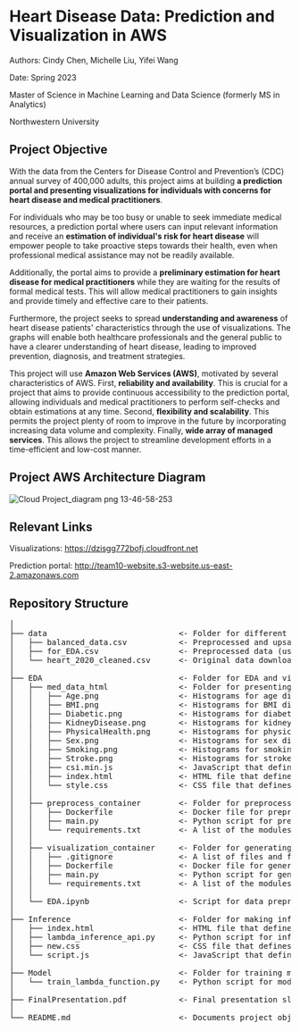 # Heart Disease Data: Prediction and Visualization in AWS
Authors: Cindy Chen, Michelle Liu, Yifei Wang

Date: Spring 2023

Master of Science in Machine Learning and Data Science (formerly MS in Analytics)

Northwestern University

## Project Objective
With the data from the Centers for Disease Control and Prevention’s (CDC) annual survey of 400,000 adults, this project aims at building __a prediction portal and presenting visualizations for individuals with concerns for heart disease and medical practitioners__.

For individuals who may be too busy or unable to seek immediate medical resources, a prediction portal where users can input relevant information and receive an __estimation of individual's risk for heart disease__ will empower people to take proactive steps towards their health, even when professional medical assistance may not be readily available.

Additionally, the portal aims to provide a __preliminary estimation for heart disease for medical practitioners__ while they are waiting for the results of formal medical tests. This will allow medical practitioners to gain insights and provide timely and effective care to their patients.

Furthermore, the project seeks to spread __understanding and awareness__ of heart disease patients' characteristics through the use of visualizations. The graphs will enable both healthcare professionals and the general public to have a clearer understanding of heart disease, leading to improved prevention, diagnosis, and treatment strategies.

This project will use __Amazon Web Services (AWS)__, motivated by several characteristics of AWS. First, __reliability and availability__. This is crucial for a project that aims to provide continuous accessibility to the prediction portal, allowing individuals and medical practitioners to perform self-checks and obtain estimations at any time. Second, __flexibility and scalability__. This permits the project plenty of room to improve in the future by incorporating increasing data volume and complexity. Finally, __wide array of managed services__. This allows the project to streamline development efforts in a time-efficient and low-cost manner.

## Project AWS Architecture Diagram
![Cloud Project_diagram png 13-46-58-253](https://github.com/MSIA/423-project-group10/assets/78248018/56dafa1f-4de8-4a57-a2ce-11ec711b2ebc)

## Relevant Links
Visualizations: https://dzisgg772bofj.cloudfront.net

Prediction portal: http://team10-website.s3-website.us-east-2.amazonaws.com

## Repository Structure
<pre>
│  
├── data                            <- Folder for different versions of data used in this project
│   ├── balanced_data.csv           <- Preprocessed and upsampled data (used for model experiment and training)
│   ├── for_EDA.csv                 <- Preprocessed data (used for visualization generation)
│   └── heart_2020_cleaned.csv      <- Original data downloaded from Kaggle
│
├── EDA                             <- Folder for EDA and visualization
│   ├── med_data_html               <- Folder for presenting visualizations via AWS CloudFront
│   │   ├── Age.png                 <- Histograms for age distribution of individuals with and without heart disease
│   │   ├── BMI.png                 <- Histograms for BMI distribution of individuals with and without heart disease
│   │   ├── Diabetic.png            <- Histograms for diabetic distribution of individuals with and without heart disease
│   │   ├── KidneyDisease.png       <- Histograms for kidney disease distribution of individuals with and without heart disease
│   │   ├── PhysicalHealth.png      <- Histograms for physical health distribution of individuals with and without heart disease
│   │   ├── Sex.png                 <- Histograms for sex distribution of individuals with and without heart disease
│   │   ├── Smoking.png             <- Histograms for smoking distribution of individuals with and without heart disease
│   │   ├── Stroke.png              <- Histograms for stroke distribution of individuals with and without heart disease
│   │   ├── csi.min.js              <- JavaScript that defines the functionality and interactivity of the resulting web page
│   │   ├── index.html              <- HTML file that defines the structure and content of the resulting web page
│   │   └── style.css               <- CSS file that defines the visual appearance and layout of the resulting web page
│   │
│   ├── preprocess_container        <- Folder for preprocessing data via AWS ECR and Lambda
│   │   ├── Dockerfile              <- Docker file for preprocessing data
│   │   ├── main.py                 <- Python script for preprocessing data
│   │   └── requirements.txt        <- A list of the modules and packages required for preprocessing data
│   │
│   ├── visualization_container     <- Folder for generating visualizations via AWS ECR and Lambda
│   │   ├── .gitignore              <- A list of files and folders to ignore in this portion
│   │   ├── Dockerfile              <- Docker file for generating visualizations
│   │   ├── main.py                 <- Python script for generating visualizations
│   │   └── requirements.txt        <- A list of the modules and packages required for generating visualizations
│   │
│   └── EDA.ipynb                   <- Script for data preprocessing (including upsampling) and cross validation model experiment
│
├── Inference                       <- Folder for making inference via AWS Lambda and API Gateway
│   ├── index.html                  <- HTML file that defines the structure and content of the resulting web page
│   ├── lambda_inference_api.py     <- Python script for inference
│   ├── new.css                     <- CSS file that defines the visual appearance and layout of the resulting web page
│   └── script.js                   <- JavaScript that defines the functionality and interactivity of the resulting web page
│
├── Model                           <- Folder for training model via AWS Lambda
│   └── train_lambda_function.py    <- Python script for model training
│
├── FinalPresentation.pdf           <- Final presentation slides
│
└── README.md                       <- Documents project objective, relevant links, and repository structure
</pre>
